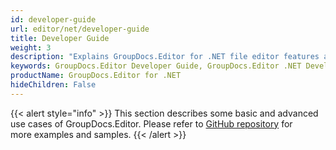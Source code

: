 ```yaml
---
id: developer-guide
url: editor/net/developer-guide
title: Developer Guide
weight: 3
description: "Explains GroupDocs.Editor for .NET file editor features and shows how to edit Word, XML and text documents, Excel spread sheets, PowerPoint presentations inside your .NET applications"
keywords: GroupDocs.Editor Developer Guide, GroupDocs.Editor .NET Developer Guide, GroupDocs.Editor Developer Guide C#, Using GroupDocs.Editor for .NET, GroupDocs.Editor for .NET use cases
productName: GroupDocs.Editor for .NET
hideChildren: False
---
```

{{< alert style="info" >}}
This section describes some basic and advanced use cases of GroupDocs.Editor. Please refer to [GitHub repository](https://github.com/groupdocs-editor/GroupDocs.Editor-for-.NET) for more examples and samples.
{{< /alert >}}
